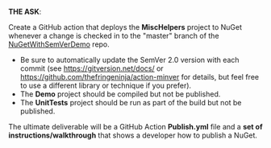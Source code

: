 **THE ASK**: 

Create a GitHub action that deploys the **MiscHelpers** project to NuGet whenever a change is checked in to the "master" branch of the <a href="https://github.com/squideyes/NuGetWithSemVerDemo" target="_blank">NuGetWithSemVerDemo</a> repo.

* Be sure to automatically update the SemVer 2.0 version with each commit (see <a href="https://gitversion.net/docs/" target="_blank">https://gitversion.net/docs/</a> or <a href="https://github.com/thefringeninja/action-minver" target="_blank">https://github.com/thefringeninja/action-minver</a> for details, but feel free to use a different library or technique if you prefer).
* The **Demo** project should be compiled but not be published.
* The **UnitTests** project should be run as part of the build but not be published.

The ultimate deliverable will be a GitHub Action **Publish.yml** file and a **set of instructions/walkthrough** that shows a developer how to publish a NuGet.


